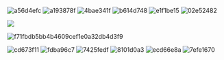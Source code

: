 ![a56d4efc](https://github.com/user-attachments/assets/2f889d22-2ff7-48f6-810e-874381ea5673) ![a193878f](https://github.com/user-attachments/assets/0ad1715f-61e1-4d02-9678-d7b208d0dbe2) ![4bae341f](https://github.com/user-attachments/assets/47c3d6bf-fba6-4f1b-9eeb-173c4fdd0308) ![b614d748](https://github.com/user-attachments/assets/30848341-abac-4f45-bc10-46f67553bca9) ![e1f1be15](https://github.com/user-attachments/assets/c9160b1e-d5e6-4233-bea1-c31415735a97) ![02e52482](https://github.com/user-attachments/assets/dd301b0a-1cea-4af6-9e47-2b7843988a98)




<p align="left"> <img src="https://komarev.com/ghpvc/?username=El3vateMe&label=Lurking%20&color=red&style=plastic"  </p>


![f71fbdb5bb4b4609cef1e0a32db4d3f9](https://github.com/user-attachments/assets/24e9d484-2d1f-407b-9013-cfafe3538527)


![cd673f11](https://github.com/user-attachments/assets/db5311a8-2ea7-48b3-b81f-f9de7e9e378c) ![fdba96c7](https://github.com/user-attachments/assets/75918977-d17d-4c64-a8a0-612e42bca1c0) ![7425fedf](https://github.com/user-attachments/assets/ae3f017a-dbc3-40cb-acf8-482ec4a47d90) ![8101d0a3](https://github.com/user-attachments/assets/e35ad42d-ba10-4455-adcb-051316209ae0) ![ecd66e8a](https://github.com/user-attachments/assets/0b458aba-0bf7-4eae-8ca8-93749217ab76) ![7efe1670](https://github.com/user-attachments/assets/a6ffb290-55dc-48b0-a965-2488cb8bc77c)
